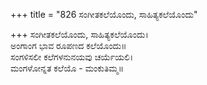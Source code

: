 +++
title = "826 ಸಂಗೀತಕಲೆಯೊಂದು, ಸಾಹಿತ್ಯಕಲೆಯೊಂದು"

+++
ಸಂಗೀತಕಲೆಯೊಂದು, ಸಾಹಿತ್ಯಕಲೆಯೊಂದು।  
ಅಂಗಾಂಗ ಭಾವ ರೂಪಣದ ಕಲೆಯೊಂದು॥  
ಸಂಗಳಿಸಲೀ ಕಲೆಗಳನುನಯವು ಚರ್ಯೆಯಲಿ।  
ಮಂಗಳೋನ್ನತ ಕಲೆಯೊ - ಮಂಕುತಿಮ್ಮ॥  
